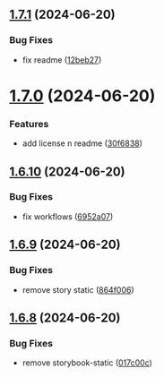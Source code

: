 ## [1.7.1](https://github.com/hattaalfaritzy/hzy-ui/compare/v1.7.0...v1.7.1) (2024-06-20)


### Bug Fixes

* fix readme ([12beb27](https://github.com/hattaalfaritzy/hzy-ui/commit/12beb27101f9864fccdcf118413e4ddef8a7e71d))



# [1.7.0](https://github.com/hattaalfaritzy/hzy-ui/compare/v1.6.10...v1.7.0) (2024-06-20)


### Features

* add license n readme ([30f6838](https://github.com/hattaalfaritzy/hzy-ui/commit/30f6838ffbbc347e88da63d2c8eca0af7cae28b1))



## [1.6.10](https://github.com/hattaalfaritzy/hzy-ui/compare/v1.6.9...v1.6.10) (2024-06-20)


### Bug Fixes

* fix workflows ([6952a07](https://github.com/hattaalfaritzy/hzy-ui/commit/6952a07934ee83d99ae291cd487417e19b0e7add))



## [1.6.9](https://github.com/hattaalfaritzy/hzy-ui/compare/v1.6.8...v1.6.9) (2024-06-20)


### Bug Fixes

* remove story static ([864f006](https://github.com/hattaalfaritzy/hzy-ui/commit/864f00663bf679459676fd2e99450812b033e770))



## [1.6.8](https://github.com/hattaalfaritzy/hzy-ui/compare/v1.6.7...v1.6.8) (2024-06-20)


### Bug Fixes

* remove storybook-static ([017c00c](https://github.com/hattaalfaritzy/hzy-ui/commit/017c00c3fa815de4ea670d3cae58ea76daca77c9))



